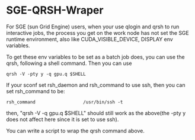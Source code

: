 # SGE-QRSH-Wraper

For SGE (sun Grid Engine) users, when your use qlogin and qrsh to run interactive jobs, 
the process you get on the work node has not set the SGE runtime environment, also like 
CUDA_VISIBLE_DEVICE, DISPLAY env variables.

To get these env variables to be set as a batch job does, you can use the qrsh, following a shell command.
Then you can use

````text
qrsh -V -pty y -q gpu.q $SHELL
````

If your sconf set rsh_daemon and rsh_command to use ssh, then you can set rsh_command to be:
````text
rsh_command                  /usr/bin/ssh -t
````

then, "qrsh -V  -q gpu.q $SHELL" should still work as the above(the -pty y does not affect here since it is set to use ssh).

You can write a script to wrap the qrsh command above.



